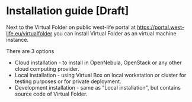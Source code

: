 # Installation guide [Draft]

Next to the Virtual Folder on public west-life portal at https://portal.west-life.eu/virtualfolder you can install Virtual Folder as an virtual machine instance. 

There are 3 options
  * Cloud installation - to install in OpenNebula, OpenStack or any other cloud computing provider.
  * Local installation - using Virtual Box on local workstation or cluster for testing purposes or for private deployment.
  * Development installation - same as "Local installation", but contains source code of Virtual Folder.



